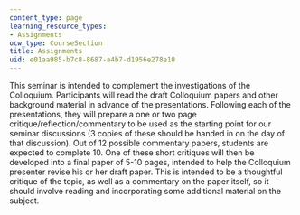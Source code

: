 ```yaml
---
content_type: page
learning_resource_types:
- Assignments
ocw_type: CourseSection
title: Assignments
uid: e01aa985-b7c8-8687-a4b7-d1956e278e10
---
```


This seminar is intended to complement the investigations of the Colloquium. Participants will read the draft Colloquium papers and other background material in advance of the presentations. Following each of the presentations, they will prepare a one or two page critique/reflection/commentary to be used as the starting point for our seminar discussions (3 copies of these should be handed in on the day of that discussion). Out of 12 possible commentary papers, students are expected to complete 10. One of these short critiques will then be developed into a final paper of 5-10 pages, intended to help the Colloquium presenter revise his or her draft paper. This is intended to be a thoughtful critique of the topic, as well as a commentary on the paper itself, so it should involve reading and incorporating some additional material on the subject.